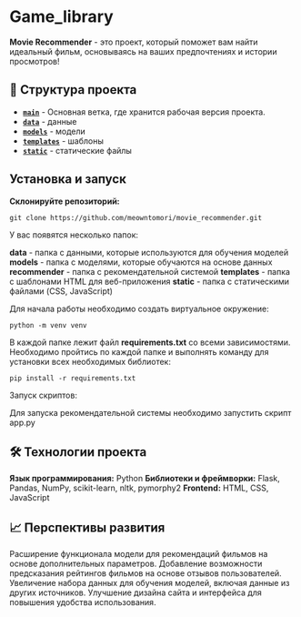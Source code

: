 # Game_library
**Movie Recommender** - это проект, который поможет вам найти идеальный фильм, основываясь на ваших предпочтениях и истории просмотров!

## 📂 Структура проекта

- [**`main`**](https://github.com/meowntomori/movie_recommender) - Основная ветка, где хранится рабочая версия проекта.   
- [**`data`**](https://github.com/meowntomori/movie_recommender/tree/master/data) - данные
- [**`models`**](https://github.com/meowntomori/movie_recommender/tree/master/models) - модели
- [**`templates`**](https://github.com/meowntomori/movie_recommender/tree/master/templates) - шаблоны
- [**`static`**](https://github.com/meowntomori/movie_recommender/tree/master/static) - статические файлы

## Установка и запуск

**Склонируйте репозиторий:**

```
git clone https://github.com/meowntomori/movie_recommender.git
```

У вас появятся несколько папок:

**data** - папка с данными, которые используются для обучения моделей
**models** - папка с моделями, которые обучаются на основе данных
**recommender** - папка с рекомендательной системой
**templates** - папка с шаблонами HTML для веб-приложения
**static** - папка с статическими файлами (CSS, JavaScript)

Для начала работы необходимо создать виртуальное окружение:

```
python -m venv venv
```

В каждой папке лежит файл **requirements.txt** со всеми зависимостями. Необходимо пройтись по каждой папке и выполнять команду для установки всех необходимых библиотек:

```
pip install -r requirements.txt
```

Запуск скриптов:

Для запуска рекомендательной системы необходимо запустить скрипт app.py

## 🛠️ Технологии проекта
**Язык программирования:** Python
**Библиотеки и фреймворки:** Flask, Pandas, NumPy, scikit-learn, nltk, pymorphy2
**Frontend:** HTML, CSS, JavaScript

## 📈 Перспективы развития
Расширение функционала модели для рекомендаций фильмов на основе дополнительных параметров.
Добавление возможности предсказания рейтингов фильмов на основе отзывов пользователей.
Увеличение набора данных для обучения моделей, включая данные из других источников.
Улучшение дизайна сайта и интерфейса для повышения удобства использования.
